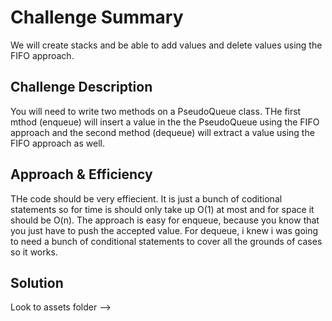 # Challenge Summary
We will create stacks and be able to add values and delete values using the FIFO approach. 

## Challenge Description
You will need to write two methods on a PseudoQueue class.  THe first mthod (enqueue) will insert a value in the the PseudoQueue using the FIFO approach and the second method (dequeue) will extract a value using the FIFO approach as well.

## Approach & Efficiency
THe code should be very effiecient.  It is just a bunch of coditional statements so for time is should only take up O(1) at most and for space it should be O(n). The approach is easy for enqueue, because you know that you just have to push the accepted value.  For dequeue, i knew i was going to need a bunch of conditional statements to cover all the grounds of cases so it works.   

## Solution
Look to assets folder --> 
